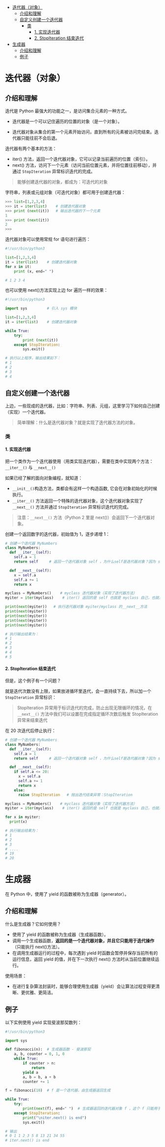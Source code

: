 <!--ts-->

- [迭代器（对象）](#迭代器对象)
  - [介绍和理解](#介绍和理解)
  - [自定义创建一个迭代器](#自定义创建一个迭代器)
    - [类](#类)
      - [1. 实现迭代器](#1-实现迭代器)
      - [2. StopIteration 结束迭代](#2-stopiteration-结束迭代)
- [生成器](#生成器)
  - [介绍和理解](#介绍和理解-1)
  - [例子](#例子)

<!-- Added by: edy, at: 2023年 3月15日 星期三 15时57分53秒 CST -->

<!--te-->

# 迭代器（对象）

## 介绍和理解

迭代是 Python 最强大的功能之一，是访问集合元素的一种方式。

- 迭代器是一个可以记住遍历的位置的对象（是一个对象）。

- 迭代器对象从集合的第一个元素开始访问，直到所有的元素被访问完结束。迭代器只能往前不会后退。

迭代器有两个基本的方法：

- iter() 方法，返回一个迭代器对象，它可以记录当前遍历的位置（索引）。
- next() 方法，访问下一个元素（访问当前位置元素，并将位置往前移动），并通过 `StopIteration` 异常标识迭代的完成。

> 能够创建迭代器的对象，都成为：可迭代的对象

字符串，列表或元组对象（可迭代对象）都可用于创建迭代器：

```python
>>> list=[1,2,3,4]
>>> it = iter(list)    # 创建迭代器对象
>>> print (next(it))   # 输出迭代器的下一个元素
1
>>> print (next(it))
2
>>>
```

迭代器对象可以使用常规 for 语句进行遍历：

```python
#!/usr/bin/python3

list=[1,2,3,4]
it = iter(list)    # 创建迭代器对象
for x in it:
    print (x, end=" ")

# 1 2 3 4
```

也可以使用 next()方法实现上边 for 遍历一样的效果：

```python
#!/usr/bin/python3

import sys         # 引入 sys 模块

list=[1,2,3,4]
it = iter(list)    # 创建迭代器对象

while True:
    try:
        print (next(it))
    except StopIteration:
        sys.exit()

# 执行以上程序，输出结果如下：
# 1
# 2
# 3
# 4
```

## 自定义创建一个迭代器

上边，一些现成的迭代器，比如：字符串、列表、元组，这里学习下如何自己创建（实现）一个迭代器。

> 简单理解：什么是迭代器对象？就是实现了迭代器方法的对象。

### 类

#### 1. 实现迭代器

把一个类作为一个迭代器使用（用类实现迭代器），需要在类中实现两个方法： `__iter__()` 与 `__next__()`

如果已经了解的面向对象编程，就知道：

- `__init__()`构造方法，类都会有这样一个构造函数, 它会在对象初始化的时候执行。
- `__iter__()` 方法返回一个特殊的迭代器对象，这个迭代器对象实现了 `__next__()` 方法并通过 `StopIteration` 异常标识迭代的完成。

> 注意：`__next__()` 方法（Python 2 里是 next()）会返回下一个迭代器对象。

创建一个返回数字的迭代器，初始值为 1，逐步递增 1：

```python
# 创建一个迭代器 MyNumbers
class MyNumbers:
  def __iter__(self):
    self.a = 1
    return self     # 返回一个迭代器对象 self ，为什么self是迭代器对象？因为 self 自己实现了 __next__ 方法

  def __next__(self):
    x = self.a
    self.a += 1
    return x

myclass = MyNumbers()    # myclass 迭代器对象（实现了迭代器方法）
myiter = iter(myclass)    # iter() 返回的是 self 也就是 myclass 自己，也就是迭代器对象

print(next(myiter))   # 执行迭代器对象 myiter/myclass 的__next__方法
print(next(myiter))
print(next(myiter))
print(next(myiter))
print(next(myiter))

# 执行输出结果为：
# 1
# 2
# 3
# 4
# 5
```

#### 2. StopIteration 结束迭代

但是，这个例子有一个问题？

就是迭代次数没有上限，如果放进循环里迭代，会一直持续下去，所以加一个 `StopIteration` 异常标识：

> StopIteration 异常用于标识迭代的完成，防止出现无限循环的情况，在 `__next__()` 方法中我们可以设置在完成指定循环次数后触发 StopIteration 异常来结束迭代

在 20 次迭代后停止执行：

```python
# 创建一个迭代器 MyNumbers
class MyNumbers:
  def __iter__(self):
    self.a = 1
    return self     # 返回一个迭代器对象 self ，为什么self是迭代器对象？因为 self 自己实现了 __next__ 方法

  def __next__(self):
    if self.a <= 20:
      x = self.a
      self.a += 1
      return x
    else:
      raise StopIteration   # 抛出迭代结束异常：StopIteration

myclass = MyNumbers()    # myclass 迭代器对象（实现了迭代器方法）
myiter = iter(myclass)    # iter() 返回的是 self 也就是 myclass 自己，也就是迭代器对象

for x in myiter:
  print(x)

# 执行输出结果为：
# 1
# 2
# 3
# ....
# 19
# 20
```

# 生成器

在 Python 中，使用了 yield 的函数被称为生成器（generator）。

## 介绍和理解

什么是生成器？它如何使用？

- 使用了 yield 的函数被称为生成器（生成器函数）。
- 调用一个生成器函数，**返回的是一个迭代器对象，并且它只能用于迭代操作**（只能执行 next()方法）。
- 在调用生成器运行的过程中，每次遇到 yield 时函数会暂停并保存当前所有的运行信息，返回 yield 的值，并在下一次执行 next() 方法时从当前位置继续运行。

使用场景：

- 在进行复杂算法封装时，能够合理使用生成器（yield）会让算法过程变得更清晰、更优雅、更简洁。

## 例子

以下实例使用 yield 实现斐波那契数列：

```python
#!/usr/bin/python3

import sys

def fibonacci(n):  # 生成器函数 - 斐波那契
    a, b, counter = 0, 1, 0
    while True:
        if counter > n:
            return
        yield a
        a, b = b, a + b
        counter += 1

f = fibonacci(10)  # f 是一个迭代器，由生成器返回生成

while True:
    try:
        print(next(f), end=" ")  # 生成器返回的迭代器对象 f ，这个 f 只能用于 next(f) 方法
    except StopIteration:
        print("\niter.next() is end")
        sys.exit()

# 输出
# 0 1 1 2 3 5 8 13 21 34 55
# iter.next() is end
```
